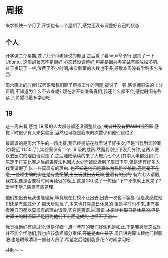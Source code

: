 # 周报
来学校快一个月了,开学也有二个星期了,感觉还没有调整好自己的状态.

## 个人
开学这二个星期,做了几个肖老师说的题目,之后看了看linux命令行,鼓捣了一下Ubuntu. 这周的状态不是很好,心态还没调整好.~~可能是因为考完试有些放松了吧.~~ 过于贪玩了一些,浪费了不少时间,来实验室的次数也不多,导致本周没有学到多少东西.

周六晚上的时候HZ师哥和我们聊了聊找工作的问题,被说了一顿,感觉师哥说的十分正确,不知道为什么不去查呢? 现在才开始准备春招,我还什么都不会,感觉时间有些紧了,希望尽量多学点吧.

## 19
这一周来看,感觉 19 级的人大部分都还没调整状态, ~~或者并没有把ACM当回事~~ 感觉平时很少有人来实验室,当然也可能是我来的次数少和他们错过了.

最离谱的是周六下午的一场比赛,我已经提前在群里说了好多次,但是当我到实验室时(将近 11.50 了),实验室仅有二个 19 级的成员.然而我刚坐下没几分钟,这两人便以去医院的理由请假走了.之后陆陆续续的来了大概六七个人(其中大半都迟到了).原定于打完比赛之后的讲算法也因人太少而被延迟到了周日下午.但是还有好多人找我请假了,以一些莫须有的理由. ~~也不知道他们是真以为我是个憨批.还是毫不在意,一些理由编的实在是有些抠脚,出去玩就出去玩嘛,整着有的没的~~ 有六七人请假,我在犹豫是否要将时间再延迟的晚上,这是GXL说了一句话:"下午不来晚上就来了?爱学不学.",感觉有些道理. 

他们想出去玩我也能理解,毕竟现在封校不让出去,出去一次也不容易.但是我感觉他们还是有些过分了,周天玩就玩了,本来也打算周日休息的.但是平时也不来,更有甚者晚自习都以莫须有的理由请假,实在是离谱.![离谱](https://www.google.com/imgres?imgurl=https%3A%2F%2Fpic.17qq.com%2Fuploads%2Fchkkgncchlv.jpeg&imgrefurl=https%3A%2F%2Fj.17qq.com%2Farticle%2Fuurqacwax.html&tbnid=A5ea3jb4d9TZZM&vet=12ahUKEwjLxM3Ut9PrAhWL6J4KHW-IDdEQMygAegUIARCUAQ..i&docid=gV1iXhKS-HoI6M&w=240&h=240&q=%E7%A6%BB%E8%B0%B1%E5%9B%BE%E7%89%87&ved=2ahUKEwjLxM3Ut9PrAhWL6J4KHW-IDdEQMygAegUIARCUAQ) ~~本来计划周日是休息的,但是讲算法的时间延迟是因为他们不来而造成的,也怪不了别人.~~


我觉得他们有些过分,但是仔细一想一年前的我们好像也是如此.于是我感觉这或许并不能全怪他们,我也应该承担部分责任.~~可能是太仁慈了~~ 周日讲完算法跟他们聊聊吧.也是时候清理一部分人员了.希望之后他们能多花点时间学习吧.

共勉～～
